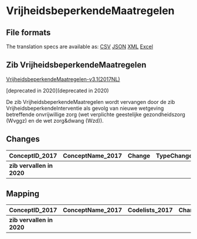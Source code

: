 # VrijheidsbeperkendeMaatregelen
## File formats

The translation specs are available as: 
[CSV](../csv/VrijheidsbeperkendeMaatregelen.csv) [JSON](../json/VrijheidsbeperkendeMaatregelen.json) [XML](../xml/VrijheidsbeperkendeMaatregelen.xml) [Excel](../excel/VrijheidsbeperkendeMaatregelen.xlsx)



## Zib VrijheidsbeperkendeMaatregelen

[VrijheidsbeperkendeMaatregelen-v3.1(2017NL)](https://zibs.nl/wiki/VrijheidsbeperkendeMaatregelen-v3.1(2017NL))

[deprecated in 2020](deprecated in 2020)



De zib VrijheidsbeperkendeMaatregelen wordt vervangen door de zib VrijheidsbeperkendeInterventie als gevolg van nieuwe wetgeving betreffende onvrijwillige zorg (wet verplichte geestelijke gezondheidszorg (Wvggz) en de wet zorg&dwang (Wzd)).





## Changes

| ConceptID_2017            | ConceptName_2017   | Change   | TypeChange   | Impact_heen   | TRANSLATIE_spec_heen   | Impact_terug   | TRANSLATIE_spec_terug   | Omschrijving   |
|:--------------------------|:-------------------|:---------|:-------------|:--------------|:-----------------------|:---------------|:------------------------|:---------------|
| **zib vervallen in 2020** |                    |          |              |               |                        |                |                         |                |

## Mapping

| ConceptID_2017            | ConceptName_2017   | Codelists_2017   | Change   | ConceptID_2020            | ConceptName_2020   | Codelists_2020   | Bits   | Omschrijving   | TypeChange   | Impact_heen   | TRANSLATIE_spec_heen   | Impact_terug   | TRANSLATIE_spec_terug   |
|:--------------------------|:-------------------|:-----------------|:---------|:--------------------------|:-------------------|:-----------------|:-------|:---------------|:-------------|:--------------|:-----------------------|:---------------|:------------------------|
| **zib vervallen in 2020** |                    |                  |          | **zib vervallen in 2020** |                    |                  |        |                |              |               |                        |                |                         |

